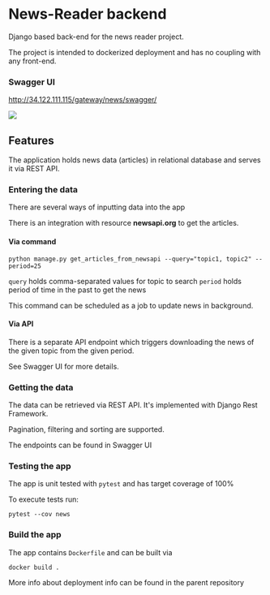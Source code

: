 # News-Reader backend

Django based back-end for the news reader project.

The project is intended to dockerized deployment and has no coupling with any front-end.

### Swagger UI
http://34.122.111.115/gateway/news/swagger/

<a href="http://34.122.111.115/gateway/news/swagger/" target="_blank">
<img src="http://validator.swagger.io/validator?url=http://34.122.111.115/gateway/news/swagger/">
</a>

## Features

The application holds news data (articles) in relational database and serves it via REST API.

### Entering the data

There are several ways of inputting data into the app

There is an integration with resource **newsapi.org** to get the articles.
#### Via command 
```
python manage.py get_articles_from_newsapi --query="topic1, topic2" --period=25
```
`query` holds comma-separated values for topic to search
`period` holds period of time in the past to get the news

This command can be scheduled as a job to update news in background.

#### Via API
There is a separate API endpoint which triggers downloading the news of the given topic from the given period.

See Swagger UI for more details.

### Getting the data
The data can be retrieved via REST API. It's implemented with Django Rest Framework.

Pagination, filtering and sorting are supported.

The endpoints can be found in Swagger UI


### Testing the app
The app is unit tested with `pytest` and has target coverage of 100%

To execute tests run:
```
pytest --cov news
```

### Build the app
The app contains `Dockerfile` and can be built via 
```
docker build .
```
More info about deployment info can be found in the parent repository 


